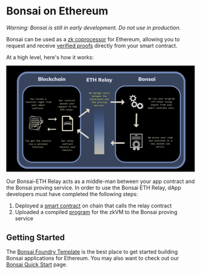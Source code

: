# Bonsai on Ethereum
*Warning: Bonsai is still in early development. Do not use in production.*


Bonsai can be used as a [zk coprocessor] for Ethereum, allowing you to request and receive [verified proofs] directly from your smart contract. 

At a high level, here's how it works:

![Bonsai ETH Relay overview](../img/eth-relay-diagram.jpg)

<!-- TODO: Highlight the relay sections of this diagram -->

Our Bonsai-ETH Relay acts as a middle-man between your app contract and the Bonsai proving service. In order to use the Bonsai ETH Relay, dApp developers must have completed the following steps:

1. Deployed a [smart contract] on chain that calls the relay contract
2. Uploaded a compiled [program] for the zkVM to the Bonsai proving service

## Getting Started
The [Bonsai Foundry Template] is the best place to get started building Bonsai applications for Ethereum. 
You may also want to check out our [Bonsai Quick Start](quickstart.md) page. 

[verified proofs]: https://risczero.com/news/on-chain-verification
[zk coprocessor]: https://twitter.com/RiscZero/status/1677316664772132864
[Bonsai Foundry Template]: https://github.com/risc0/bonsai-foundry-template
[smart contract]: https://github.com/risc0/bonsai-foundry-template/tree/main/contracts
[program]: https://github.com/risc0/bonsai-foundry-template/tree/main/methods/guest/src/bin
